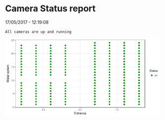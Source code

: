 Camera Status report
================
17/05/2017 - 12:19:08

    All cameras are up and running

![](camreport_files/figure-markdown_github/unnamed-chunk-2-1.png)
